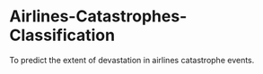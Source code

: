 # Airlines-Catastrophes-Classification
To predict the extent of devastation in airlines catastrophe events.
